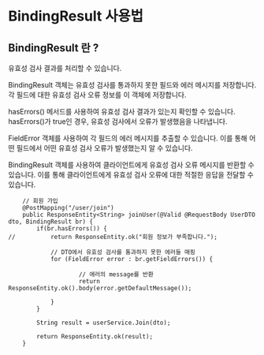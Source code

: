 # BindingResult 사용법 

## BindingResult 란 ? 
유효성 검사 결과를 처리할 수 있습니다.

BindingResult 객체는 유효성 검사를 통과하지 못한 필드와 에러 메시지를 저장합니다.
각 필드에 대한 유효성 검사 오류 정보를 이 객체에 저장합니다.

hasErrors() 메서드를 사용하여 유효성 검사 결과가 있는지 확인할 수 있습니다. hasErrors()가 true인 경우,
유효성 검사에서 오류가 발생했음을 나타냅니다.

FieldError 객체를 사용하여 각 필드의 에러 메시지를 추출할 수 있습니다.
이를 통해 어떤 필드에서 어떤 유효성 검사 오류가 발생했는지 알 수 있습니다.

BindingResult 객체를 사용하여 클라이언트에게 유효성 검사 오류 메시지를 반환할 수 있습니다.
이를 통해 클라이언트에게 유효성 검사 오류에 대한 적절한 응답을 전달할 수 있습니다.

```
	// 회원 가입
	@PostMapping("/user/join")
	public ResponseEntity<String> joinUser(@Valid @RequestBody UserDTO dto, BindingResult br) {
		if(br.hasErrors()) {
//			return ResponseEntity.ok("회원 정보가 부족합니다.");
			
			// DTO에서 유효성 검사를 통과하지 못한 에러들 매핑 
	        for (FieldError error : br.getFieldErrors()) {
	        	
	        		// 에러의 message를 반환 
	                return ResponseEntity.ok().body(error.getDefaultMessage());
	                
	        }
		}
		
		String result = userService.Join(dto);
		
		return ResponseEntity.ok(result);
	}
```